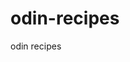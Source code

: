 # odin-recipes
odin recipes
<!-- Well, in this project i start my first web about a famous dish in my country (sorry, but my english is something poor xD)-->
